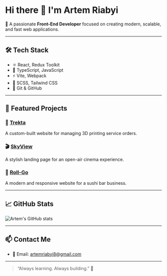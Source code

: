 # Hi there 👋 I'm Artem Riabyi

🎯 A passionate **Front-End Developer** focused on creating modern, scalable, and fast web applications.

---

## 🛠 Tech Stack

- ⚛️ React, Redux Toolkit  
- 🧠 TypeScript, JavaScript  
- ⚡ Vite, Webpack  
- 🎨 SCSS, Tailwind CSS  
- 🔧 Git & GitHub  

---

## 🚀 Featured Projects

### 🧾 [Trekta](https://github.com/artemriabyi6/trekta)  
A custom-built website for managing 3D printing service orders.

### 🎬 [SkyView](https://github.com/artemriabyi6/skyview)  
A stylish landing page for an open-air cinema experience.

### 🍣 [Roll-Go](https://github.com/artemriabyi6/roll-go)  
A modern and responsive website for a sushi bar business.

---

## 📈 GitHub Stats

![Artem's GitHub stats](https://github-readme-stats.vercel.app/api?username=artemriabyi6&show_icons=true&theme=radical)

---

## 📫 Contact Me

- 📧 Email: artemriabyi8@gmail.com  

---

> “Always learning. Always building.” 🚀
